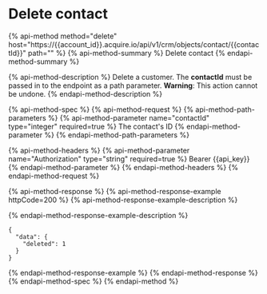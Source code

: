 # Delete contact

{% api-method method="delete" host="https://{{account\_id}}.acquire.io/api/v1/crm/objects/contact/{{contactId}}" path="" %}
{% api-method-summary %}
Delete contact
{% endapi-method-summary %}

{% api-method-description %}
 Delete a customer. The **contactId** must be passed in to the endpoint as a path parameter. **Warning**: This action cannot be undone.
{% endapi-method-description %}

{% api-method-spec %}
{% api-method-request %}
{% api-method-path-parameters %}
{% api-method-parameter name="contactId" type="integer" required=true %}
The contact's ID
{% endapi-method-parameter %}
{% endapi-method-path-parameters %}

{% api-method-headers %}
{% api-method-parameter name="Authorization" type="string" required=true %}
Bearer {{api\_key}}
{% endapi-method-parameter %}
{% endapi-method-headers %}
{% endapi-method-request %}

{% api-method-response %}
{% api-method-response-example httpCode=200 %}
{% api-method-response-example-description %}

{% endapi-method-response-example-description %}

```
{
  "data": {
    "deleted": 1
  }
}
```
{% endapi-method-response-example %}
{% endapi-method-response %}
{% endapi-method-spec %}
{% endapi-method %}




